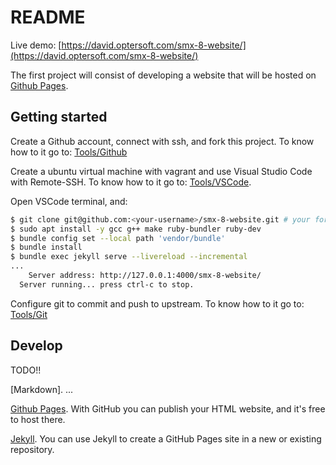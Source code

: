 # README

Live demo: [https://david.optersoft.com/smx-8-website/](https://david.optersoft.com/smx-8-website/)

The first project will consist of developing a website that will be hosted on [Github Pages](https://pages.github.com/).


## Getting started

Create a Github account, connect with ssh, and fork this project. To know how to it go to: [Tools/Github](https://github.com/ddemingo/tools/blob/main/github.md)

Create a ubuntu virtual machine with vagrant and use Visual Studio Code with Remote-SSH. To know how to it go to: [Tools/VSCode](https://github.com/ddemingo/tools/blob/main/vscode.md).

Open VSCode terminal, and:

```sh
$ git clone git@github.com:<your-username>/smx-8-website.git # your forked project
$ sudo apt install -y gcc g++ make ruby-bundler ruby-dev 
$ bundle config set --local path 'vendor/bundle'
$ bundle install
$ bundle exec jekyll serve --livereload --incremental
...
    Server address: http://127.0.0.1:4000/smx-8-website/
  Server running... press ctrl-c to stop.
```

Configure git to commit and push to upstream. To know how to it go to: [Tools/Git](https://github.com/ddemingo/tools/blob/main/git.md)

## Develop

TODO!!

[Markdown]. ...

[Github Pages](github-pages.md). With GitHub you can publish your HTML website, and it's free to host there.

[Jekyll](https://docs.github.com/en/pages/setting-up-a-github-pages-site-with-jekyll/creating-a-github-pages-site-with-jekyll). You can use Jekyll to create a GitHub Pages site in a new or existing repository.

